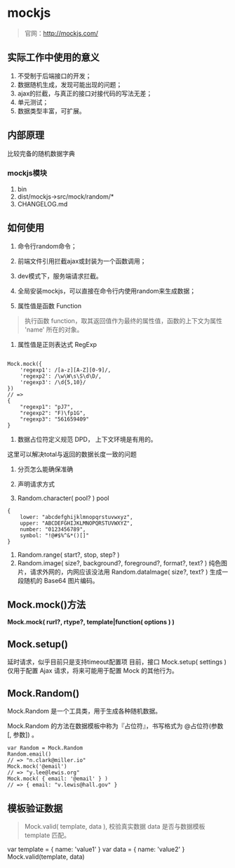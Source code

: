 

# mockjs
> 官网：http://mockjs.com/
## 实际工作中使用的意义 
1. 不受制于后端接口的开发；
2. 数据随机生成，发现可能出现的问题；
3. ajax的拦截，与真正的接口对接代码的写法无差；
4. 单元测试；
5. 数据类型丰富，可扩展。


## 内部原理
比较完备的随机数据字典
### mockjs模块
1. bin
2. dist/mockjs->src/mock/random/*
3. CHANGELOG.md

## 如何使用
1. 命令行random命令；
2. 前端文件引用拦截ajax或封装为一个函数调用；
3. dev模式下，服务端请求拦截。






1. 全局安装mockjs，可以直接在命令行内使用random来生成数据；
2. 属性值是函数 Function
> 执行函数 function，取其返回值作为最终的属性值，函数的上下文为属性 'name' 所在的对象。
1. 属性值是正则表达式 RegExp
```根据正则表达式 regexp 反向生成可以匹配它的字符串。用于生成自定义格式的字符串。

Mock.mock({
    'regexp1': /[a-z][A-Z][0-9]/,
    'regexp2': /\w\W\s\S\d\D/,
    'regexp3': /\d{5,10}/
})
// =>
{
    "regexp1": "pJ7",
    "regexp2": "F)\fp1G",
    "regexp3": "561659409"
}
```

1. 数据占位符定义规范 DPD， 上下文环境是有用的。

这里可以解决total与返回的数据长度一致的问题

1. 分页怎么能确保准确

2. 声明请求方式
3. Random.character( pool? ) pool
```
{
    lower: "abcdefghijklmnopqrstuvwxyz",
    upper: "ABCDEFGHIJKLMNOPQRSTUVWXYZ",
    number: "0123456789",
    symbol: "!@#$%^&*()[]"
}
```
1. Random.range( start?, stop, step? )
2. Random.image( size?, background?, foreground?, format?, text? )  纯色图片，请求外网的，内网应该没法用
   Random.dataImage( size?, text? ) 生成一段随机的 Base64 图片编码。
## Mock.mock()方法
**Mock.mock( rurl?, rtype?, template|function( options ) )**

## Mock.setup()
延时请求，似乎目前只是支持timeout配置项
目前，接口 Mock.setup( settings ) 仅用于配置 Ajax 请求，将来可能用于配置 Mock 的其他行为。


## Mock.Random()
Mock.Random 是一个工具类，用于生成各种随机数据。

Mock.Random 的方法在数据模板中称为『占位符』，书写格式为 @占位符(参数 [, 参数]) 。
```
var Random = Mock.Random
Random.email()
// => "n.clark@miller.io"
Mock.mock('@email')
// => "y.lee@lewis.org"
Mock.mock( { email: '@email' } )
// => { email: "v.lewis@hall.gov" }
```


## 模板验证数据
> Mock.valid( template, data ), 校验真实数据 data 是否与数据模板 template 匹配。

var template = {
    name: 'value1'
}
var data = {
    name: 'value2'
}
Mock.valid(template, data)